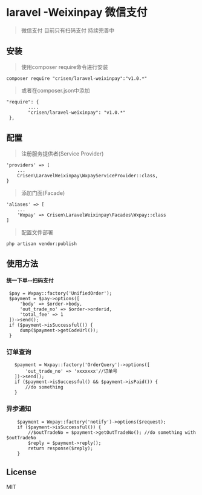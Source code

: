 # laravel -Weixinpay 微信支付

> 微信支付  目前只有扫码支付 持续完善中

## 安装

> 使用composer require命令进行安装

~~~
composer require "crisen/laravel-weixinpay":"v1.0.*"
~~~

> 或者在composer.json中添加

~~~
"require": {
		....
        "crisen/laravel-weixinpay": "v1.0.*"
 },
~~~

## 配置

> 注册服务提供者(Service Provider)

~~~
'providers' => [  
    ...
    Crisen\LaravelWeixinpay\WxpayServiceProvider::class,
}
~~~

> 添加门面(Facade)

~~~
'aliases' => [
    ...
	'Wxpay' => Crisen\LaravelWeixinpay\Facades\Wxpay::class
]
~~~

> 配置文件部署

~~~
php artisan vendor:publish
~~~

## 使用方法

#### 统一下单--扫码支付

~~~
 $pay = Wxpay::factory('UnifiedOrder');
 $payment = $pay->options([
     'body' => $order->body,
     'out_trade_no' => $order->orderid,
     'total_fee' => 1
 ])->send();
 if ($payment->isSuccessful()) {
     dump($payment->getCodeUrl());
 }
~~~

### 订单查询

~~~
   $payment = Wxpay::factory('OrderQuery')->options([
       'out_trade_no' => 'xxxxxxx'//订单号
   ])->send();
   if ($payment->isSuccessful() && $payment->isPaid()) {
       //do something
   }
~~~

### 异步通知

~~~
	$payment = Wxpay::factory('notify')->options($request);
	if ($payment->isSuccessful()) {
        //$outTradeNo = $payment->getOutTradeNo(); //do something with $outTradeNo
        $reply = $payment->reply();
        return response($reply);
    }
~~~

## License

MIT
